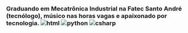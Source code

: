 ### Graduando em Mecatrônica Industrial na Fatec Santo André (tecnólogo), músico nas horas vagas e apaixonado por tecnologia.                                                ![html](https://user-images.githubusercontent.com/62109597/134576749-16ca94dc-fec7-45fe-84fb-cb090cc6630f.png)             ![python](https://user-images.githubusercontent.com/62109597/134576770-34db5fc9-fb41-4b89-b344-617cd640de70.png)         ![csharp](https://user-images.githubusercontent.com/62109597/134576779-5d785825-3714-42a3-982b-b8147e70f3f3.png)




<!--
**biellvieira/biellvieira** is a ✨ _special_ ✨ repository because its `README.md` (this file) appears on your GitHub profile.

Here are some ideas to get you started:

- 🔭 I’m currently working on ...
- 🌱 I’m currently learning ...
- 👯 I’m looking to collaborate on ...
- 🤔 I’m looking for help with ...
- 💬 Ask me about ...
- 📫 How to reach me: ...
- 😄 Pronouns: ...
- ⚡ Fun fact: ...
-->
